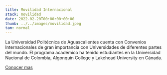 ```yaml
---
title: Movilidad Internacional
stack: movilidad
date: 2022-02-20T00:00:00+00:00
thumb: ../../images/movilidad.jpeg
tam: normal
---
```




La Universidad Politécnica de Aguascalientes cuenta con Convenios Internacionales de gran importancia con Universidades de diferentes partes del mundo. El programa académico ha tenido estudiantes en la Universidad Nacional de Colombia, Algonquin College y Lakehead University en Cánada.


<a href="https://upa.edu.mx/vinculacion/movilidad-academica/#" target="_blank">Conocer mas</a>